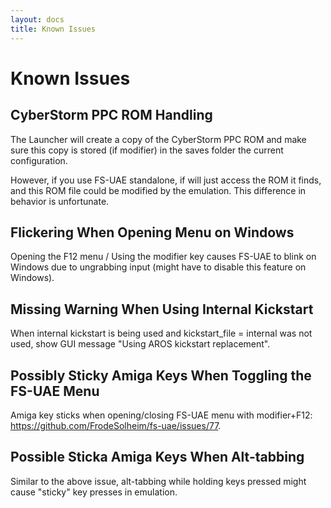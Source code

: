 ```yaml
---
layout: docs
title: Known Issues
---
```


# Known Issues

## CyberStorm PPC ROM Handling

The Launcher will create a copy of the CyberStorm PPC ROM and make sure
this copy is stored (if modifier) in the saves folder the current
configuration.

However, if you use FS-UAE standalone, if will just access the ROM it finds,
and this ROM file could be modified by the emulation. This difference in
behavior is unfortunate.

## Flickering When Opening Menu on Windows

Opening the F12 menu / Using the modifier key causes FS-UAE to blink on
Windows due to ungrabbing input (might have to disable this feature
on Windows).

## Missing Warning When Using Internal Kickstart

When internal kickstart is being used and kickstart_file = internal
was not used, show GUI message "Using AROS kickstart replacement".

## Possibly Sticky Amiga Keys When Toggling the FS-UAE Menu

Amiga key sticks when opening/closing FS-UAE menu with modifier+F12:
https://github.com/FrodeSolheim/fs-uae/issues/77.

## Possible Sticka Amiga Keys When Alt-tabbing

Similar to the above issue, alt-tabbing while holding keys pressed might
cause "sticky" key presses in emulation.
